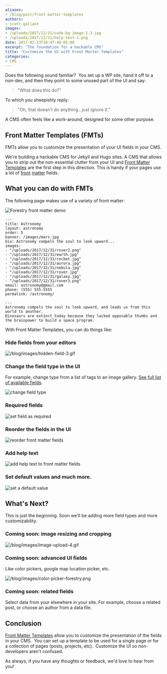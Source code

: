 ```yaml
---
aliases:
- /blog/post/front-matter-templates
authors:
- scott-gallant
images:
- /uploads/2017/12/31/code-bg-image-1-3.jpg
- /uploads/2017/12/31/help-text-1.png
date: 2017-02-13T10:47:46-05:00
excerpt: "The foundation for a hackable CMS"
title: "Customize the UI with Front Matter Templates"
categories:
- CMS
---
```

Does the following sound familiar?  You set up a WP site, hand it off to a non-dev, and then they point to some unused part of the UI and say:

<blockquote>
<p>"What does this do?"</p>
</blockquote>

To which you sheepishly reply:

<blockquote>
<p>"Oh, that doesn't do anything...just ignore it."</p>
</blockquote>

A CMS often feels like a work-around, designed for some other purpose.

## Front Matter Templates (FMTs)

FMTs allow you to customize the presentation of your UI fields in your CMS.

We're building a hackable CMS for Jekyll and Hugo sites. A CMS that allows you to strip out the non-essential clutter from your UI and [Front Matter Templates](https://forestry.io/docs/setting-up-a-site/front-matter-templates/) are the first step in this direction. This is handy if your pages use a lot of [front](https://jekyllrb.com/docs/frontmatter/) [matter](https://gohugo.io/content/front-matter/) fields.

## What you can do with FMTs

The following page makes use of a variety of front matter:

<span class="image-wrapper media-wrapper" contenteditable="false"></span>

<span class="image-wrapper media-wrapper" contenteditable="false"></span>

<img src="/uploads/2017/12/31/front-matter-templates-1.jpg" alt="Forestry front matter demo" class="wider-than-text">

```
---
title: Astronomy
layout: astronomy
order: 5
banner: /images/mars.jpg
bio: Astronomy compels the soul to look upward...
images:
- "/uploads/2017/12/31/rover2.png"
- "/uploads/2017/12/31/earth.jpg"
- "/uploads/2017/12/31/rocket.jpg"
- "/uploads/2017/12/31/aurora.jpg"
- "/uploads/2017/12/31/nebula.jpg"
- "/uploads/2017/12/31/rover.jpg"
- "/uploads/2017/12/31/galaxy.jpg"
- "/uploads/2017/12/31/rover3.png"
email: astronomy@gmail.com
phone: (555) 555-5555
permalink: /astronomy/

---
Astronomy compels the soul to look upward, and leads us from this world to another.
Dinosaurs are extinct today because they lacked opposable thumbs and the brainpower to build a space program.

```

With Front Matter Templates, you can do things like:

### Hide fields from your editors

![/blog/images/hidden-field-3.gif](/uploads/2017/12/31/hidden-field-3.gif)

### Change the field type in the UI

For example, change type from a list of tags to an image gallery. [See full list of available fields](https://forestry.io/docs/setting-up-a-site/front-matter-templates/#field-types).

![change field type](/uploads/2017/12/31/field-type-1.gif)

### Required fields

![set field as required](/uploads/2017/12/31/required.gif)

### Reorder the fields in the UI

![reorder front matter fields](/uploads/2017/12/31/reorder-fields-1.gif)

### Add help text

![add help text to front matter fields](/uploads/2017/12/31/help-text.png)

### Set default values and much more.

![set a default value](/uploads/2017/12/31/default-values.png)

## What's Next?

This is just the beginning. Soon we'll be adding more field types and more customizability.

### Coming soon: image resizing and cropping

![/blog/images/image-upload-4.gif](/uploads/2017/12/31/image-upload-4.gif)

### Coming soon: advanced UI fields

Like color pickers, google map location picker, etc.

![/blog/images/color-picker-forestry.png](/uploads/2017/12/31/color-picker-forestry.png)

### Coming soon: related fields

Select data from your elsewhere in your site. For example, choose a related post, or choose an author from a data file.

## Conclusion

[Front Matter Templates](https://forestry.io/docs/site-configuration/front-matter-templates/) allow you to customize the presentation of the fields in your CMS.  You can set up a template to be used for a single page or for a collection of pages (posts, projects, etc).  Customize the UI so non-developers aren't confused.

As always, if you have any thoughts or feedback, we'd love to hear from you!